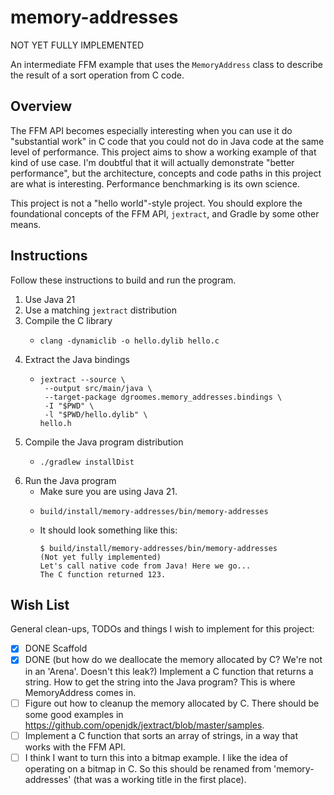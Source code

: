 # memory-addresses

NOT YET FULLY IMPLEMENTED

An intermediate FFM example that uses the `MemoryAddress` class to describe the result of a sort operation from C code.


## Overview

The FFM API becomes especially interesting when you can use it do "substantial work" in C code that you could not do
in Java code at the same level of performance. This project aims to show a working example of that kind of use case.
I'm doubtful that it will actually demonstrate "better performance", but the architecture, concepts and code paths in
this project are what is interesting. Performance benchmarking is its own science.

This project is not a "hello world"-style project. You should explore the foundational concepts of the FFM API,
`jextract`, and Gradle by some other means.


## Instructions

Follow these instructions to build and run the program.

1. Use Java 21
2. Use a matching `jextract` distribution
3. Compile the C library
    * ```shell
      clang -dynamiclib -o hello.dylib hello.c
      ```
4. Extract the Java bindings
    * ```shell
      jextract --source \
       --output src/main/java \
       --target-package dgroomes.memory_addresses.bindings \
       -I "$PWD" \
       -l "$PWD/hello.dylib" \
      hello.h
      ```
5. Compile the Java program distribution
    * ```shell
      ./gradlew installDist
      ```
6. Run the Java program
    * Make sure you are using Java 21.
    * ```shell
      build/install/memory-addresses/bin/memory-addresses
      ```
    * It should look something like this:
      ```text
      $ build/install/memory-addresses/bin/memory-addresses
      (Not yet fully implemented)
      Let's call native code from Java! Here we go...
      The C function returned 123.
      ```


## Wish List

General clean-ups, TODOs and things I wish to implement for this project:

* [x] DONE Scaffold
* [x] DONE (but how do we deallocate the memory allocated by C? We're not in an 'Arena'. Doesn't this leak?) Implement a C function that returns a string. How to get the string into the Java program? This is where
  MemoryAddress comes in.
* [ ] Figure out how to cleanup the memory allocated by C. There should be some good examples in <https://github.com/openjdk/jextract/blob/master/samples>.
* [ ] Implement a C function that sorts an array of strings, in a way that works with the FFM API.
* [ ] I think I want to turn this into a bitmap example. I like the idea of operating on a bitmap in C. So this should
  be renamed from 'memory-addresses' (that was a working title in the first place). 
